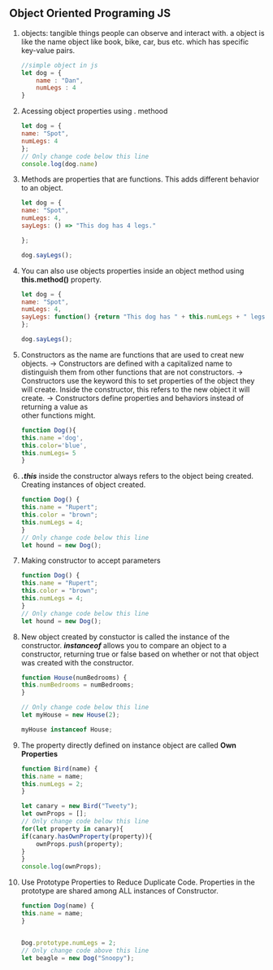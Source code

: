 ## Object Oriented Programing JS

1.  objects: tangible things people can observe and interact with.
    a object is like the name object like book, bike, car, bus etc. which has specific key-value pairs.
    ```javascript
    //simple object in js
    let dog = {
        name : "Dan",
        numLegs : 4
    }
    ```
    
2.  Acessing object properties using . methood
    ```javascript
    let dog = {
    name: "Spot",
    numLegs: 4
    };
    // Only change code below this line
    console.log(dog.name)
    ```

3.  Methods are properties that are functions. This adds different behavior to an object.
    ```javascript
    let dog = {
    name: "Spot",
    numLegs: 4,
    sayLegs: () => "This dog has 4 legs."

    };

    dog.sayLegs();
    ```

4.  You can also use objects properties inside an object method using **this.method()** 
    property.
    ```javascript
    let dog = {
    name: "Spot",
    numLegs: 4,
    sayLegs: function() {return "This dog has " + this.numLegs + " legs.";}
    };

    dog.sayLegs();
    ```

5.  Constructors as the name are functions that are used  to creat new     
    objects.
    ->  Constructors are defined with a capitalized name to distinguish them from other 
        functions that are not constructors.
    ->  Constructors use the keyword this to set properties of the object they will 
        create. Inside the constructor, this refers to the new object it will create.
    ->  Constructors define properties and behaviors instead of returning a value as   
        other 
        functions might.
    ```javascript
    function Dog(){
    this.name ='dog',
    this.color='blue',
    this.numLegs= 5
    }
    ```

6.  ***.this*** inside the constructor always refers to the object being created.
    Creating instances of object created.
    ```javascript
    function Dog() {
    this.name = "Rupert";
    this.color = "brown";
    this.numLegs = 4;
    }
    // Only change code below this line
    let hound = new Dog();
    ```

7.  Making constructor to accept parameters
    ```javascript
    function Dog() {
    this.name = "Rupert";
    this.color = "brown";
    this.numLegs = 4;
    }
    // Only change code below this line
    let hound = new Dog();
    ```

8.  New object created by constuctor is called the instance of the constructor.
    ***instanceof*** allows you to compare an object to a constructor, returning true or false based on whether or not that object was created with the constructor. 
    ```javascript
    function House(numBedrooms) {
    this.numBedrooms = numBedrooms;
    }

    // Only change code below this line
    let myHouse = new House(2);

    myHouse instanceof House;
    ```

9.  The property directly defined on instance object are called **Own Properties**
    ```javascript
    function Bird(name) {
    this.name = name;
    this.numLegs = 2;
    }

    let canary = new Bird("Tweety");
    let ownProps = [];
    // Only change code below this line
    for(let property in canary){
    if(canary.hasOwnProperty(property)){
        ownProps.push(property);
    }
    }
    console.log(ownProps);
    ```

10. Use Prototype Properties to Reduce Duplicate Code.
    Properties in the prototype are shared among ALL instances of Constructor.
    ```javascript
    function Dog(name) {
    this.name = name;
    }


    Dog.prototype.numLegs = 2;
    // Only change code above this line
    let beagle = new Dog("Snoopy");
    ```
